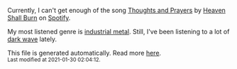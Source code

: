 
  Currently, I can't get enough of the song <a href="https://open.spotify.com/track/6r3pdm90oqbqKm4laY8a5y">Thoughts and Prayers</a> by <a href="https://open.spotify.com/artist/4sy5qWfwUwpGYBnCKnwfcW">Heaven Shall Burn</a> on <a href="https://open.spotify.com/user/9qz2xtkur2fengfsdcq8dd907?si=kq2SVrUkSNe0z1NJjpt7kg">Spotify</a>.

  My most listened genre is <a href="https://duckduckgo.com/?q=industrial metal music">industrial metal</a>.
  Still, I've been listening to a lot of <a href="https://duckduckgo.com/?q=dark wave music">dark wave</a> lately.

  This file is generated automatically. Read more <a href="https://github.com/CodeF0x/CodeF0x/blob/master/IMPORTANT.md">here</a>.
  <br>
  <sub>Last modified at 2021-01-30 02:04:12.</sub>
  